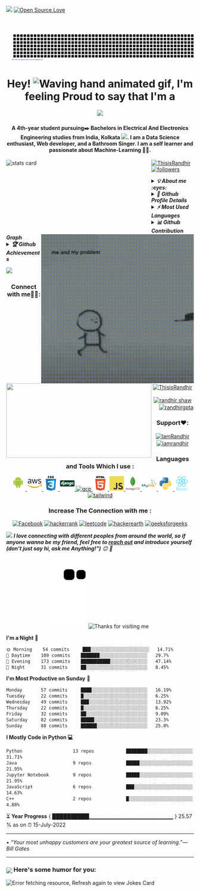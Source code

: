 ![](https://komarev.com/ghpvc/?username=randhirshaw&style=plastic)
[![Open Source Love](https://badges.frapsoft.com/os/v2/open-source.svg?v=103)](https://github.com/randhirshaw)

<!-- ![Name](name.jpeg) -->
![Hello](Hello.gif)
<p align="center"> <img src="gitartwork.svg"> </p>

<h1 align="center"> Hey! <img src="https://raw.githubusercontent.com/nixin72/nixin72/master/wave.gif" alt="Waving hand animated gif" height="45" width="45" />, I'm feeling Proud to say that I'm a
</h1>

<p align="center"> <img src="https://readme-typing-svg.herokuapp.com/?lines=Passionate%20Coder;Self%20taught%20Python%20Programmer&center=true&width=500&height=50"> </p>

<h4 align="center"> A 4th-year student pursuing✒️ Bachelors in Electrical And Electronics Engineering studies from India, Kolkata <img src="https://media3.giphy.com/media/9Gnbm29r7ftUA/giphy.gif?cid=ecf05e47fukjq9m5qmytezvwv70g5n3tafh00x32klperzza&rid=giphy.gif&ct=g" width="45">. I am a Data Science enthusiast, Web developer, and a Bathroom Singer. I am a self learner and passionate about Machine-Learning 🤖👾. </h4>

<p> <a href="https://github.com/randhirshaw">
<img align= "left" alt= "stats card" height="200px" width="390" src="https://github-readme-streak-stats.herokuapp.com/?user=randhirshaw&theme=radical"> </a> <img align="right" height="400" width="410" src="Problems.gif"> 
<img align= "left" height="200px" width="390" src="https://github-readme-stats.vercel.app/api?username=randhirshaw&count_private=true&theme=radical&show_icons=true">
</p>

<p align="left"> <a href="https://twitter.com/ThisisRandhir" target="blank"> <img title="Follow me on Twitter" src="https://img.shields.io/twitter/follow/ThisisRandhir?logo=twitter&style=for-the-badge" alt="ThisisRandhir" /></a> 
<a href="https://github.com/randhirshaw"> <img alt="followers" title="Follow me on Github" src="https://img.shields.io/github/followers/randhirshaw?color=236ad3&labelColor=1155ba&style=for-the-badge&logo=github&label=Follow" /></a>
</p>

<details>        <summary><i><b>💡 About me :eyes:</b></i></summary>
         
- 🔭 I’m currently working on Myself😎👻
- 🌱 I’m currently learning Data Structures & Algorithms.
- 💬 Ask me about: tech, memes, webseries
- 🥅 2022 Goals: Contribute more to Open Source projects
- 👯 I’m looking to collaborate with new project ideas
- 📫 How to reach me **randhirshaw10@gmail.com**🔝
- 😄 Pronouns: he/him
- ⚡ Fun fact - **I think that I can sing well XD 😂!** 
</details>
<details>         <summary><i><b>🔎 Github Profile Details</b></i></summary>
<p align="center"><img height="180em" src="https://github-profile-summary-cards.vercel.app/api/cards/profile-details?username=randhirshaw&theme=monokai" alt="randhirshaw" align = "center"/></p>
</details>
<details>         <summary><i><b>⚡ Most Used Languages</b></i></summary>
<p align="center"><img height="170em" src="https://github-readme-stats.vercel.app/api/top-langs?username=randhirshaw&count_private=true&layout=compact&theme=radical&show_icons=true" alt="randhirshaw" align = "center"/></p>
<b>Note:</b> Top languages is only a metric of the language's of my public code and doesn't reflect experience or skill level.
</details>
<details>         <summary><i><b>📊 Github Contribution Graph</b></i></summary>
<p align="center"> <a href="https://github.com/randhirshaw/github-readme-activity-graph"><img alt="Randhir's Activity Graph" src="https://activity-graph.herokuapp.com/graph?username=randhirshaw&bg_color=0D1117&color=5BCDEC&line=5BCDEC&point=FFFFFF&hide_border=true" /> </a></p>
</details>
<details>         <summary><i><b>🏆 Github Achievements</b></i></summary>
<p align="center"> <a href="https://github.com/randhirshaw"><img src="https://github-profile-trophy.vercel.app/?username=randhirshaw&margin-w=5&theme=radical" alt="randhirshaw" /></a> </p>
</details>

<a href="https://github.com/404"><img src="https://user-images.githubusercontent.com/73097560/115834477-dbab4500-a447-11eb-908a-139a6edaec5c.gif"></a>

<h3 align="center">Connect with me🤗🤝:</h3>

<p align="center">
<a href="https://twitter.com/ThisisRandhir" target="blank"> <img align="center" src="https://img.icons8.com/cute-clipart/64/000000/twitter.png" alt="ThisisRandhir" height="50" width="50" /> </a> &nbsp;&nbsp;&nbsp; 
<a href="https://www.linkedin.com/in/randhirshaw/" target="blank"> <img align="center" src="https://img.icons8.com/cute-clipart/64/000000/linkedin.png" alt="randhir shaw" height="50" width="50" /> </a>&nbsp;&nbsp;&nbsp;&nbsp;
<a href="https://instagram.com/randhirgpta" target="blank"> <img align="center" src="https://img.icons8.com/cute-clipart/64/000000/instagram-new.png" alt="randhirgpta" height="50" width="50" /></a>
</p>

<h3 align="center">Support❤️:</h3>
<p align="center">
<a href="https://www.buymeacoffee.com/IamRandhir"> <img align="center" src="https://cdn.buymeacoffee.com/buttons/v2/default-yellow.png" height="50" width="210" alt="IamRandhir" /></a>
<a href="https://ko-fi.com/iamrandhir"> <img align="center" src="https://cdn.ko-fi.com/cdn/kofi3.png?v=3" height="50" width="210" alt="iamrandhir" /> </a>
</p>

<h3 align="center">Languages and Tools Which I use :</h3>
<p align="center"> 
<a href="https://developer.android.com" target="_blank" rel="noreferrer"> <img src="https://raw.githubusercontent.com/devicons/devicon/master/icons/android/android-original-wordmark.svg" alt="android" width="40" height="40"/> </a>  
<a href="https://aws.amazon.com" target="_blank" rel="noreferrer"> <img src="https://raw.githubusercontent.com/devicons/devicon/master/icons/amazonwebservices/amazonwebservices-original-wordmark.svg" alt="aws" width="40" height="40"/> </a> 
<a href="https://www.w3schools.com/css/" target="_blank" rel="noreferrer"> <img src="https://raw.githubusercontent.com/devicons/devicon/master/icons/css3/css3-original-wordmark.svg" alt="css3" width="40" height="40"/> </a>  
<a href="https://www.djangoproject.com/" target="_blank" rel="noreferrer"> <img src="https://raw.githubusercontent.com/devicons/devicon/master/icons/django/django-original.svg" alt="django" width="40" height="40"/> </a>
<a href="https://cloud.google.com" target="_blank" rel="noreferrer"> <img src="https://www.vectorlogo.zone/logos/google_cloud/google_cloud-icon.svg" alt="gcp" width="40" height="40"/> </a> 
<a href="https://www.w3.org/html/" target="_blank" rel="noreferrer"> <img src="https://raw.githubusercontent.com/devicons/devicon/master/icons/html5/html5-original-wordmark.svg" alt="html5" width="40" height="40"/> </a> 
<a href="https://developer.mozilla.org/en-US/docs/Web/JavaScript" target="_blank" rel="noreferrer"> <img src="https://raw.githubusercontent.com/devicons/devicon/master/icons/javascript/javascript-original.svg" alt="javascript" width="40" height="40"/> </a> 
<a href="https://www.mongodb.com/" target="_blank" rel="noreferrer"> <img src="https://raw.githubusercontent.com/devicons/devicon/master/icons/mongodb/mongodb-original-wordmark.svg" alt="mongodb" width="40" height="40"/> </a> 
<a href="https://www.mysql.com/" target="_blank" rel="noreferrer"> <img src="https://raw.githubusercontent.com/devicons/devicon/master/icons/mysql/mysql-original-wordmark.svg" alt="mysql" width="40" height="40"/> </a>  
<a href="https://www.python.org" target="_blank" rel="noreferrer"> <img src="https://raw.githubusercontent.com/devicons/devicon/master/icons/python/python-original.svg" alt="python" width="40" height="40"/> </a> 
<a href="https://reactjs.org/" target="_blank" rel="noreferrer"> <img src="https://raw.githubusercontent.com/devicons/devicon/master/icons/react/react-original-wordmark.svg" alt="react" width="40" height="40"/> </a> 
<a href="https://tailwindcss.com/" target="_blank" rel="noreferrer"> <img src="https://www.vectorlogo.zone/logos/tailwindcss/tailwindcss-icon.svg" alt="tailwind" width="40" height="40"/> </a> 
</p>

<h3 align="center">Increase The Connection with me :</h3>
<!-- Badges template - https://github.com/badges/shields -->
<p align="center">
<a href="https://www.facebook.com/IamRandhir/"><img alt="Facebook" title="Facebook" src="https://img.shields.io/badge/-facebook-1DA1F2?style=for-the-badge&logo=facebook&logoColor=white" /></a>
<a href="https://www.hackerrank.com/iamrandhir"><img alt="hackerrank" title="hackerrank" src="https://img.shields.io/badge/-hackerrank-0ec950?style=for-the-badge&logo=hackerrank&logoColor=white" /></a>       
<a href="https://www.leetcode.com/randhirshaw"><img alt="leetcode" title="Leetcode" src="https://img.shields.io/badge/-Leetcode-1DA1F2?style=for-the-badge&logo=leetcode&logoColor=white"/></a>   
<a href="https://www.hackerearth.com/@ThisisRandhir"><img alt="hackerearth" title="hackerearth" src="https://img.shields.io/badge/-hackerearth-935F31?style=for-the-badge&logo=hackerearth&logoColor=white" /></a>
<a href="https://auth.geeksforgeeks.org/user/randhirshaw/profile"><img alt="geeksforgeeks" title="geeksforgeeks" src="https://img.shields.io/badge/-geeksforgeeks-0ec950?style=for-the-badge&logo=geeksforgeeks&logoColor=white"/></a>
</p>

<img src="https://media.giphy.com/media/LnQjpWaON8nhr21vNW/giphy.gif" width="60"> <em><b>I love connecting with different peoples from around the world, so if anyone wanna be my friend, feel free to [reach out](https://www.linkedin.com/in/randhirshaw/) and introduce yourself (don’t just say hi, ask me Anything!")</b> 😊 💜</em>
<p align="center"> <img src="https://github.com/randhirshaw/randhirshaw/raw/output/github-contribution-grid-snake.svg" alt="snake">
<img height="120" alt="Thanks for visiting me" width="100%" src="https://raw.githubusercontent.com/BrunnerLivio/brunnerlivio/master/images/marquee.svg" />
</p>


<!--START_SECTION:waka-->
**I'm a Night 🦉** 

```text
🌞 Morning    54 commits     ███░░░░░░░░░░░░░░░░░░░░░░   14.71% 
🌆 Daytime    109 commits    ███████░░░░░░░░░░░░░░░░░░   29.7% 
🌃 Evening    173 commits    ███████████░░░░░░░░░░░░░░   47.14% 
🌙 Night      31 commits     ██░░░░░░░░░░░░░░░░░░░░░░░   8.45%
```
**I'm Most Productive on Sunday** 📅 

```text
Monday       57 commits     ████░░░░░░░░░░░░░░░░░░░░░   16.19% 
Tuesday      22 commits     █░░░░░░░░░░░░░░░░░░░░░░░░   6.25% 
Wednesday    49 commits     ███░░░░░░░░░░░░░░░░░░░░░░   13.92% 
Thursday     22 commits     █░░░░░░░░░░░░░░░░░░░░░░░░   6.25% 
Friday       32 commits     ██░░░░░░░░░░░░░░░░░░░░░░░   9.09% 
Saturday     82 commits     █████░░░░░░░░░░░░░░░░░░░░   23.3% 
Sunday       88 commits     ██████░░░░░░░░░░░░░░░░░░░   25.0%
```


**I Mostly Code in Python 💻** 

```text
Python                   13 repos            ████████░░░░░░░░░░░░░░░░░   31.71% 
Java                     9 repos             █████░░░░░░░░░░░░░░░░░░░░   21.95% 
Jupyter Notebook         9 repos             █████░░░░░░░░░░░░░░░░░░░░   21.95% 
JavaScript               6 repos             ███░░░░░░░░░░░░░░░░░░░░░░   14.63% 
C++                      2 repos             █░░░░░░░░░░░░░░░░░░░░░░░░   4.88%
```



<!--END_SECTION:waka-->

⏳ **Year Progress** { ██████████▁▁▁▁▁▁▁▁▁▁▁▁▁▁▁▁▁▁▁▁▁ } 25.57 % as on ⏰ 15-July-2022

---

<!-- ### <img src = "https://media1.giphy.com/media/JZ40cnfnN11KycrvMF/giphy.gif?cid=ecf05e47a0n3gi1bfqntqmob8g9aid1oyj2wr3ds3mg700bl&rid=giphy.gif" width = 23px> My Latest Blog posts:
<!-- BLOG-POST-LIST:START -->
<!-- [SOLID Principles in Java](https://randhirshaw.tech/solid-principles-in-java)
- [Introduction to Asynchronous Processing and Message Queues](https://randhirshaw.tech/introduction-to-asynchronous-processing-and-message-queues)
- [Building Microservices using Spring Boot + HarperDB and Deploying it on AWS](https://randhirshaw.tech/building-microservices-using-spring-boot-harperdb-and-deploying-it-on-aws)
- [Javascript Clean Code Tips &amp; Good Practices](https://randhirshaw.tech/javascript-clean-code-tips-and-good-practices)
- [NanoID - A URL Friendly Unique Identifier](https://randhirshaw.tech/nanoid-url-friendly-unique-id) 
<!-- BLOG-POST-LIST:END -->

<!--▶ [... view more](https://randhirshaw.tech/)

---

### <img alt="GIF" src="https://github.com/TheDudeThatCode/TheDudeThatCode/blob/master/Assets/hmm.gif" width="20vw" /> A Famous Fact/Quote:
<a href="https://github.com/marketplace/actions/quote-readme">
<!--STARTS_HERE_QUOTE_README-->
• <i>“Your most unhappy customers are your greatest source of learning.”— Bill Gates   </i>
<!--ENDS_HERE_QUOTE_README-->
</a>

---

### <img align ='center' src='https://media2.giphy.com/media/UQDSBzfyiBKvgFcSTw/giphy.gif?cid=ecf05e47p3cd513axbek3f56ti3jzizq8hincw20jauyyfyw&rid=giphy.gif' width ='29px'> Here's some humor for you:
<img src="https://readme-jokes.vercel.app/api" alt="Error fetching resource, Refresh again to view Jokes Card" />
